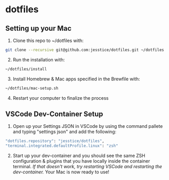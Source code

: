 # dotfiles

## Setting up your Mac
1. Clone this repo to ~/dotfiles with:
```bash
git clone --recursive git@github.com:jesstice/dotfiles.git ~/dotfiles
```

2. Run the installation with:
```bash
~/dotfiles/install
```

3. Install Homebrew & Mac apps specified in the Brewfile with:
```bash
~/dotfiles/mac-setup.sh
```

4. Restart your computer to finalize the process

## VSCode Dev-Container Setup
1. Open up your Settings JSON in VSCode by using the command pallete and typing "settings json" and add the following:

```bash
"dotfiles.repository": "jesstice/dotfiles",
"terminal.integrated.defaultProfile.linux": "zsh"
```

2. Start up your dev-container and you should see the same ZSH configuration & plugins that you have locally inside the container terminal. _If that doesn't work, try restarting VSCode and restarting the dev-container._
Your Mac is now ready to use!